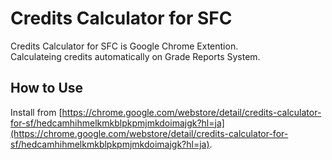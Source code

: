 # Credits Calculator for SFC
Credits Calculator for SFC is Google Chrome Extention.  
Calculateing credits automatically on Grade Reports System.
## How to Use
 Install from
 [https://chrome.google.com/webstore/detail/credits-calculator-for-sf/hedcamhihmelkmkblpkpmjmkdoimajgk?hl=ja](https://chrome.google.com/webstore/detail/credits-calculator-for-sf/hedcamhihmelkmkblpkpmjmkdoimajgk?hl=ja).
